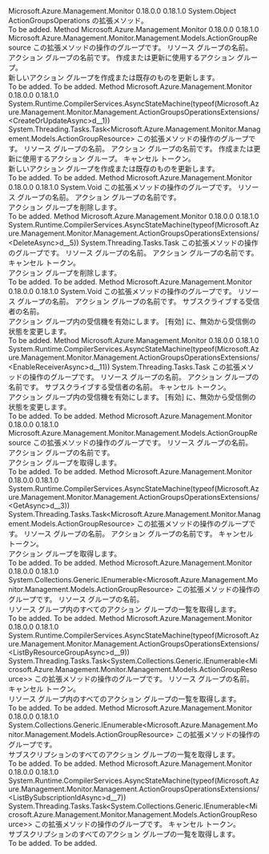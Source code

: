 <Type Name="ActionGroupsOperationsExtensions" FullName="Microsoft.Azure.Management.Monitor.Management.ActionGroupsOperationsExtensions">
  <TypeSignature Language="C#" Value="public static class ActionGroupsOperationsExtensions" />
  <TypeSignature Language="ILAsm" Value=".class public auto ansi abstract sealed beforefieldinit ActionGroupsOperationsExtensions extends System.Object" />
  <TypeSignature Language="DocId" Value="T:Microsoft.Azure.Management.Monitor.Management.ActionGroupsOperationsExtensions" />
  <TypeSignature Language="VB.NET" Value="Public Module ActionGroupsOperationsExtensions" />
  <TypeSignature Language="F#" Value="type ActionGroupsOperationsExtensions = class" />
  <AssemblyInfo>
    <AssemblyName>Microsoft.Azure.Management.Monitor</AssemblyName>
    <AssemblyVersion>0.18.0.0</AssemblyVersion>
    <AssemblyVersion>0.18.1.0</AssemblyVersion>
  </AssemblyInfo>
  <Base>
    <BaseTypeName>System.Object</BaseTypeName>
  </Base>
  <Interfaces />
  <Docs>
    <summary>
            ActionGroupsOperations の拡張メソッド。
            </summary>
    <remarks>To be added.</remarks>
  </Docs>
  <Members>
    <Member MemberName="CreateOrUpdate">
      <MemberSignature Language="C#" Value="public static Microsoft.Azure.Management.Monitor.Management.Models.ActionGroupResource CreateOrUpdate (this Microsoft.Azure.Management.Monitor.Management.IActionGroupsOperations operations, string resourceGroupName, string actionGroupName, Microsoft.Azure.Management.Monitor.Management.Models.ActionGroupResource actionGroup);" />
      <MemberSignature Language="ILAsm" Value=".method public static hidebysig class Microsoft.Azure.Management.Monitor.Management.Models.ActionGroupResource CreateOrUpdate(class Microsoft.Azure.Management.Monitor.Management.IActionGroupsOperations operations, string resourceGroupName, string actionGroupName, class Microsoft.Azure.Management.Monitor.Management.Models.ActionGroupResource actionGroup) cil managed" />
      <MemberSignature Language="DocId" Value="M:Microsoft.Azure.Management.Monitor.Management.ActionGroupsOperationsExtensions.CreateOrUpdate(Microsoft.Azure.Management.Monitor.Management.IActionGroupsOperations,System.String,System.String,Microsoft.Azure.Management.Monitor.Management.Models.ActionGroupResource)" />
      <MemberSignature Language="VB.NET" Value="&lt;Extension()&gt;&#xA;Public Function CreateOrUpdate (operations As IActionGroupsOperations, resourceGroupName As String, actionGroupName As String, actionGroup As ActionGroupResource) As ActionGroupResource" />
      <MemberSignature Language="F#" Value="static member CreateOrUpdate : Microsoft.Azure.Management.Monitor.Management.IActionGroupsOperations * string * string * Microsoft.Azure.Management.Monitor.Management.Models.ActionGroupResource -&gt; Microsoft.Azure.Management.Monitor.Management.Models.ActionGroupResource" Usage="Microsoft.Azure.Management.Monitor.Management.ActionGroupsOperationsExtensions.CreateOrUpdate (operations, resourceGroupName, actionGroupName, actionGroup)" />
      <MemberType>Method</MemberType>
      <AssemblyInfo>
        <AssemblyName>Microsoft.Azure.Management.Monitor</AssemblyName>
        <AssemblyVersion>0.18.0.0</AssemblyVersion>
        <AssemblyVersion>0.18.1.0</AssemblyVersion>
      </AssemblyInfo>
      <ReturnValue>
        <ReturnType>Microsoft.Azure.Management.Monitor.Management.Models.ActionGroupResource</ReturnType>
      </ReturnValue>
      <Parameters>
        <Parameter Name="operations" Type="Microsoft.Azure.Management.Monitor.Management.IActionGroupsOperations" RefType="this" />
        <Parameter Name="resourceGroupName" Type="System.String" />
        <Parameter Name="actionGroupName" Type="System.String" />
        <Parameter Name="actionGroup" Type="Microsoft.Azure.Management.Monitor.Management.Models.ActionGroupResource" />
      </Parameters>
      <Docs>
        <param name="operations">
            この拡張メソッドの操作のグループです。
            </param>
        <param name="resourceGroupName">
            リソース グループの名前。
            </param>
        <param name="actionGroupName">
            アクション グループの名前です。
            </param>
        <param name="actionGroup">
            作成または更新に使用するアクション グループ。
            </param>
        <summary>
            新しいアクション グループを作成または既存のものを更新します。
            </summary>
        <returns>To be added.</returns>
        <remarks>To be added.</remarks>
      </Docs>
    </Member>
    <Member MemberName="CreateOrUpdateAsync">
      <MemberSignature Language="C#" Value="public static System.Threading.Tasks.Task&lt;Microsoft.Azure.Management.Monitor.Management.Models.ActionGroupResource&gt; CreateOrUpdateAsync (this Microsoft.Azure.Management.Monitor.Management.IActionGroupsOperations operations, string resourceGroupName, string actionGroupName, Microsoft.Azure.Management.Monitor.Management.Models.ActionGroupResource actionGroup, System.Threading.CancellationToken cancellationToken = null);" />
      <MemberSignature Language="ILAsm" Value=".method public static hidebysig class System.Threading.Tasks.Task`1&lt;class Microsoft.Azure.Management.Monitor.Management.Models.ActionGroupResource&gt; CreateOrUpdateAsync(class Microsoft.Azure.Management.Monitor.Management.IActionGroupsOperations operations, string resourceGroupName, string actionGroupName, class Microsoft.Azure.Management.Monitor.Management.Models.ActionGroupResource actionGroup, valuetype System.Threading.CancellationToken cancellationToken) cil managed" />
      <MemberSignature Language="DocId" Value="M:Microsoft.Azure.Management.Monitor.Management.ActionGroupsOperationsExtensions.CreateOrUpdateAsync(Microsoft.Azure.Management.Monitor.Management.IActionGroupsOperations,System.String,System.String,Microsoft.Azure.Management.Monitor.Management.Models.ActionGroupResource,System.Threading.CancellationToken)" />
      <MemberSignature Language="F#" Value="static member CreateOrUpdateAsync : Microsoft.Azure.Management.Monitor.Management.IActionGroupsOperations * string * string * Microsoft.Azure.Management.Monitor.Management.Models.ActionGroupResource * System.Threading.CancellationToken -&gt; System.Threading.Tasks.Task&lt;Microsoft.Azure.Management.Monitor.Management.Models.ActionGroupResource&gt;" Usage="Microsoft.Azure.Management.Monitor.Management.ActionGroupsOperationsExtensions.CreateOrUpdateAsync (operations, resourceGroupName, actionGroupName, actionGroup, cancellationToken)" />
      <MemberType>Method</MemberType>
      <AssemblyInfo>
        <AssemblyName>Microsoft.Azure.Management.Monitor</AssemblyName>
        <AssemblyVersion>0.18.0.0</AssemblyVersion>
        <AssemblyVersion>0.18.1.0</AssemblyVersion>
      </AssemblyInfo>
      <Attributes>
        <Attribute>
          <AttributeName>System.Runtime.CompilerServices.AsyncStateMachine(typeof(Microsoft.Azure.Management.Monitor.Management.ActionGroupsOperationsExtensions/&lt;CreateOrUpdateAsync&gt;d__1))</AttributeName>
        </Attribute>
      </Attributes>
      <ReturnValue>
        <ReturnType>System.Threading.Tasks.Task&lt;Microsoft.Azure.Management.Monitor.Management.Models.ActionGroupResource&gt;</ReturnType>
      </ReturnValue>
      <Parameters>
        <Parameter Name="operations" Type="Microsoft.Azure.Management.Monitor.Management.IActionGroupsOperations" RefType="this" />
        <Parameter Name="resourceGroupName" Type="System.String" />
        <Parameter Name="actionGroupName" Type="System.String" />
        <Parameter Name="actionGroup" Type="Microsoft.Azure.Management.Monitor.Management.Models.ActionGroupResource" />
        <Parameter Name="cancellationToken" Type="System.Threading.CancellationToken" />
      </Parameters>
      <Docs>
        <param name="operations">
            この拡張メソッドの操作のグループです。
            </param>
        <param name="resourceGroupName">
            リソース グループの名前。
            </param>
        <param name="actionGroupName">
            アクション グループの名前です。
            </param>
        <param name="actionGroup">
            作成または更新に使用するアクション グループ。
            </param>
        <param name="cancellationToken">
            キャンセル トークン。
            </param>
        <summary>
            新しいアクション グループを作成または既存のものを更新します。
            </summary>
        <returns>To be added.</returns>
        <remarks>To be added.</remarks>
      </Docs>
    </Member>
    <Member MemberName="Delete">
      <MemberSignature Language="C#" Value="public static void Delete (this Microsoft.Azure.Management.Monitor.Management.IActionGroupsOperations operations, string resourceGroupName, string actionGroupName);" />
      <MemberSignature Language="ILAsm" Value=".method public static hidebysig void Delete(class Microsoft.Azure.Management.Monitor.Management.IActionGroupsOperations operations, string resourceGroupName, string actionGroupName) cil managed" />
      <MemberSignature Language="DocId" Value="M:Microsoft.Azure.Management.Monitor.Management.ActionGroupsOperationsExtensions.Delete(Microsoft.Azure.Management.Monitor.Management.IActionGroupsOperations,System.String,System.String)" />
      <MemberSignature Language="VB.NET" Value="&lt;Extension()&gt;&#xA;Public Sub Delete (operations As IActionGroupsOperations, resourceGroupName As String, actionGroupName As String)" />
      <MemberSignature Language="F#" Value="static member Delete : Microsoft.Azure.Management.Monitor.Management.IActionGroupsOperations * string * string -&gt; unit" Usage="Microsoft.Azure.Management.Monitor.Management.ActionGroupsOperationsExtensions.Delete (operations, resourceGroupName, actionGroupName)" />
      <MemberType>Method</MemberType>
      <AssemblyInfo>
        <AssemblyName>Microsoft.Azure.Management.Monitor</AssemblyName>
        <AssemblyVersion>0.18.0.0</AssemblyVersion>
        <AssemblyVersion>0.18.1.0</AssemblyVersion>
      </AssemblyInfo>
      <ReturnValue>
        <ReturnType>System.Void</ReturnType>
      </ReturnValue>
      <Parameters>
        <Parameter Name="operations" Type="Microsoft.Azure.Management.Monitor.Management.IActionGroupsOperations" RefType="this" />
        <Parameter Name="resourceGroupName" Type="System.String" />
        <Parameter Name="actionGroupName" Type="System.String" />
      </Parameters>
      <Docs>
        <param name="operations">
            この拡張メソッドの操作のグループです。
            </param>
        <param name="resourceGroupName">
            リソース グループの名前。
            </param>
        <param name="actionGroupName">
            アクション グループの名前です。
            </param>
        <summary>
            アクション グループを削除します。
            </summary>
        <remarks>To be added.</remarks>
      </Docs>
    </Member>
    <Member MemberName="DeleteAsync">
      <MemberSignature Language="C#" Value="public static System.Threading.Tasks.Task DeleteAsync (this Microsoft.Azure.Management.Monitor.Management.IActionGroupsOperations operations, string resourceGroupName, string actionGroupName, System.Threading.CancellationToken cancellationToken = null);" />
      <MemberSignature Language="ILAsm" Value=".method public static hidebysig class System.Threading.Tasks.Task DeleteAsync(class Microsoft.Azure.Management.Monitor.Management.IActionGroupsOperations operations, string resourceGroupName, string actionGroupName, valuetype System.Threading.CancellationToken cancellationToken) cil managed" />
      <MemberSignature Language="DocId" Value="M:Microsoft.Azure.Management.Monitor.Management.ActionGroupsOperationsExtensions.DeleteAsync(Microsoft.Azure.Management.Monitor.Management.IActionGroupsOperations,System.String,System.String,System.Threading.CancellationToken)" />
      <MemberSignature Language="F#" Value="static member DeleteAsync : Microsoft.Azure.Management.Monitor.Management.IActionGroupsOperations * string * string * System.Threading.CancellationToken -&gt; System.Threading.Tasks.Task" Usage="Microsoft.Azure.Management.Monitor.Management.ActionGroupsOperationsExtensions.DeleteAsync (operations, resourceGroupName, actionGroupName, cancellationToken)" />
      <MemberType>Method</MemberType>
      <AssemblyInfo>
        <AssemblyName>Microsoft.Azure.Management.Monitor</AssemblyName>
        <AssemblyVersion>0.18.0.0</AssemblyVersion>
        <AssemblyVersion>0.18.1.0</AssemblyVersion>
      </AssemblyInfo>
      <Attributes>
        <Attribute>
          <AttributeName>System.Runtime.CompilerServices.AsyncStateMachine(typeof(Microsoft.Azure.Management.Monitor.Management.ActionGroupsOperationsExtensions/&lt;DeleteAsync&gt;d__5))</AttributeName>
        </Attribute>
      </Attributes>
      <ReturnValue>
        <ReturnType>System.Threading.Tasks.Task</ReturnType>
      </ReturnValue>
      <Parameters>
        <Parameter Name="operations" Type="Microsoft.Azure.Management.Monitor.Management.IActionGroupsOperations" RefType="this" />
        <Parameter Name="resourceGroupName" Type="System.String" />
        <Parameter Name="actionGroupName" Type="System.String" />
        <Parameter Name="cancellationToken" Type="System.Threading.CancellationToken" />
      </Parameters>
      <Docs>
        <param name="operations">
            この拡張メソッドの操作のグループです。
            </param>
        <param name="resourceGroupName">
            リソース グループの名前。
            </param>
        <param name="actionGroupName">
            アクション グループの名前です。
            </param>
        <param name="cancellationToken">
            キャンセル トークン。
            </param>
        <summary>
            アクション グループを削除します。
            </summary>
        <returns>To be added.</returns>
        <remarks>To be added.</remarks>
      </Docs>
    </Member>
    <Member MemberName="EnableReceiver">
      <MemberSignature Language="C#" Value="public static void EnableReceiver (this Microsoft.Azure.Management.Monitor.Management.IActionGroupsOperations operations, string resourceGroupName, string actionGroupName, string receiverName);" />
      <MemberSignature Language="ILAsm" Value=".method public static hidebysig void EnableReceiver(class Microsoft.Azure.Management.Monitor.Management.IActionGroupsOperations operations, string resourceGroupName, string actionGroupName, string receiverName) cil managed" />
      <MemberSignature Language="DocId" Value="M:Microsoft.Azure.Management.Monitor.Management.ActionGroupsOperationsExtensions.EnableReceiver(Microsoft.Azure.Management.Monitor.Management.IActionGroupsOperations,System.String,System.String,System.String)" />
      <MemberSignature Language="VB.NET" Value="&lt;Extension()&gt;&#xA;Public Sub EnableReceiver (operations As IActionGroupsOperations, resourceGroupName As String, actionGroupName As String, receiverName As String)" />
      <MemberSignature Language="F#" Value="static member EnableReceiver : Microsoft.Azure.Management.Monitor.Management.IActionGroupsOperations * string * string * string -&gt; unit" Usage="Microsoft.Azure.Management.Monitor.Management.ActionGroupsOperationsExtensions.EnableReceiver (operations, resourceGroupName, actionGroupName, receiverName)" />
      <MemberType>Method</MemberType>
      <AssemblyInfo>
        <AssemblyName>Microsoft.Azure.Management.Monitor</AssemblyName>
        <AssemblyVersion>0.18.0.0</AssemblyVersion>
        <AssemblyVersion>0.18.1.0</AssemblyVersion>
      </AssemblyInfo>
      <ReturnValue>
        <ReturnType>System.Void</ReturnType>
      </ReturnValue>
      <Parameters>
        <Parameter Name="operations" Type="Microsoft.Azure.Management.Monitor.Management.IActionGroupsOperations" RefType="this" />
        <Parameter Name="resourceGroupName" Type="System.String" />
        <Parameter Name="actionGroupName" Type="System.String" />
        <Parameter Name="receiverName" Type="System.String" />
      </Parameters>
      <Docs>
        <param name="operations">
            この拡張メソッドの操作のグループです。
            </param>
        <param name="resourceGroupName">
            リソース グループの名前。
            </param>
        <param name="actionGroupName">
            アクション グループの名前です。
            </param>
        <param name="receiverName">
            サブスクライブする受信者の名前。
            </param>
        <summary>
            アクション グループ内の受信機を有効にします。 [有効] に、無効から受信側の状態を変更します。
            </summary>
        <remarks>To be added.</remarks>
      </Docs>
    </Member>
    <Member MemberName="EnableReceiverAsync">
      <MemberSignature Language="C#" Value="public static System.Threading.Tasks.Task EnableReceiverAsync (this Microsoft.Azure.Management.Monitor.Management.IActionGroupsOperations operations, string resourceGroupName, string actionGroupName, string receiverName, System.Threading.CancellationToken cancellationToken = null);" />
      <MemberSignature Language="ILAsm" Value=".method public static hidebysig class System.Threading.Tasks.Task EnableReceiverAsync(class Microsoft.Azure.Management.Monitor.Management.IActionGroupsOperations operations, string resourceGroupName, string actionGroupName, string receiverName, valuetype System.Threading.CancellationToken cancellationToken) cil managed" />
      <MemberSignature Language="DocId" Value="M:Microsoft.Azure.Management.Monitor.Management.ActionGroupsOperationsExtensions.EnableReceiverAsync(Microsoft.Azure.Management.Monitor.Management.IActionGroupsOperations,System.String,System.String,System.String,System.Threading.CancellationToken)" />
      <MemberSignature Language="F#" Value="static member EnableReceiverAsync : Microsoft.Azure.Management.Monitor.Management.IActionGroupsOperations * string * string * string * System.Threading.CancellationToken -&gt; System.Threading.Tasks.Task" Usage="Microsoft.Azure.Management.Monitor.Management.ActionGroupsOperationsExtensions.EnableReceiverAsync (operations, resourceGroupName, actionGroupName, receiverName, cancellationToken)" />
      <MemberType>Method</MemberType>
      <AssemblyInfo>
        <AssemblyName>Microsoft.Azure.Management.Monitor</AssemblyName>
        <AssemblyVersion>0.18.0.0</AssemblyVersion>
        <AssemblyVersion>0.18.1.0</AssemblyVersion>
      </AssemblyInfo>
      <Attributes>
        <Attribute>
          <AttributeName>System.Runtime.CompilerServices.AsyncStateMachine(typeof(Microsoft.Azure.Management.Monitor.Management.ActionGroupsOperationsExtensions/&lt;EnableReceiverAsync&gt;d__11))</AttributeName>
        </Attribute>
      </Attributes>
      <ReturnValue>
        <ReturnType>System.Threading.Tasks.Task</ReturnType>
      </ReturnValue>
      <Parameters>
        <Parameter Name="operations" Type="Microsoft.Azure.Management.Monitor.Management.IActionGroupsOperations" RefType="this" />
        <Parameter Name="resourceGroupName" Type="System.String" />
        <Parameter Name="actionGroupName" Type="System.String" />
        <Parameter Name="receiverName" Type="System.String" />
        <Parameter Name="cancellationToken" Type="System.Threading.CancellationToken" />
      </Parameters>
      <Docs>
        <param name="operations">
            この拡張メソッドの操作のグループです。
            </param>
        <param name="resourceGroupName">
            リソース グループの名前。
            </param>
        <param name="actionGroupName">
            アクション グループの名前です。
            </param>
        <param name="receiverName">
            サブスクライブする受信者の名前。
            </param>
        <param name="cancellationToken">
            キャンセル トークン。
            </param>
        <summary>
            アクション グループ内の受信機を有効にします。 [有効] に、無効から受信側の状態を変更します。
            </summary>
        <returns>To be added.</returns>
        <remarks>To be added.</remarks>
      </Docs>
    </Member>
    <Member MemberName="Get">
      <MemberSignature Language="C#" Value="public static Microsoft.Azure.Management.Monitor.Management.Models.ActionGroupResource Get (this Microsoft.Azure.Management.Monitor.Management.IActionGroupsOperations operations, string resourceGroupName, string actionGroupName);" />
      <MemberSignature Language="ILAsm" Value=".method public static hidebysig class Microsoft.Azure.Management.Monitor.Management.Models.ActionGroupResource Get(class Microsoft.Azure.Management.Monitor.Management.IActionGroupsOperations operations, string resourceGroupName, string actionGroupName) cil managed" />
      <MemberSignature Language="DocId" Value="M:Microsoft.Azure.Management.Monitor.Management.ActionGroupsOperationsExtensions.Get(Microsoft.Azure.Management.Monitor.Management.IActionGroupsOperations,System.String,System.String)" />
      <MemberSignature Language="VB.NET" Value="&lt;Extension()&gt;&#xA;Public Function Get (operations As IActionGroupsOperations, resourceGroupName As String, actionGroupName As String) As ActionGroupResource" />
      <MemberSignature Language="F#" Value="static member Get : Microsoft.Azure.Management.Monitor.Management.IActionGroupsOperations * string * string -&gt; Microsoft.Azure.Management.Monitor.Management.Models.ActionGroupResource" Usage="Microsoft.Azure.Management.Monitor.Management.ActionGroupsOperationsExtensions.Get (operations, resourceGroupName, actionGroupName)" />
      <MemberType>Method</MemberType>
      <AssemblyInfo>
        <AssemblyName>Microsoft.Azure.Management.Monitor</AssemblyName>
        <AssemblyVersion>0.18.0.0</AssemblyVersion>
        <AssemblyVersion>0.18.1.0</AssemblyVersion>
      </AssemblyInfo>
      <ReturnValue>
        <ReturnType>Microsoft.Azure.Management.Monitor.Management.Models.ActionGroupResource</ReturnType>
      </ReturnValue>
      <Parameters>
        <Parameter Name="operations" Type="Microsoft.Azure.Management.Monitor.Management.IActionGroupsOperations" RefType="this" />
        <Parameter Name="resourceGroupName" Type="System.String" />
        <Parameter Name="actionGroupName" Type="System.String" />
      </Parameters>
      <Docs>
        <param name="operations">
            この拡張メソッドの操作のグループです。
            </param>
        <param name="resourceGroupName">
            リソース グループの名前。
            </param>
        <param name="actionGroupName">
            アクション グループの名前です。
            </param>
        <summary>
            アクション グループを取得します。
            </summary>
        <returns>To be added.</returns>
        <remarks>To be added.</remarks>
      </Docs>
    </Member>
    <Member MemberName="GetAsync">
      <MemberSignature Language="C#" Value="public static System.Threading.Tasks.Task&lt;Microsoft.Azure.Management.Monitor.Management.Models.ActionGroupResource&gt; GetAsync (this Microsoft.Azure.Management.Monitor.Management.IActionGroupsOperations operations, string resourceGroupName, string actionGroupName, System.Threading.CancellationToken cancellationToken = null);" />
      <MemberSignature Language="ILAsm" Value=".method public static hidebysig class System.Threading.Tasks.Task`1&lt;class Microsoft.Azure.Management.Monitor.Management.Models.ActionGroupResource&gt; GetAsync(class Microsoft.Azure.Management.Monitor.Management.IActionGroupsOperations operations, string resourceGroupName, string actionGroupName, valuetype System.Threading.CancellationToken cancellationToken) cil managed" />
      <MemberSignature Language="DocId" Value="M:Microsoft.Azure.Management.Monitor.Management.ActionGroupsOperationsExtensions.GetAsync(Microsoft.Azure.Management.Monitor.Management.IActionGroupsOperations,System.String,System.String,System.Threading.CancellationToken)" />
      <MemberSignature Language="F#" Value="static member GetAsync : Microsoft.Azure.Management.Monitor.Management.IActionGroupsOperations * string * string * System.Threading.CancellationToken -&gt; System.Threading.Tasks.Task&lt;Microsoft.Azure.Management.Monitor.Management.Models.ActionGroupResource&gt;" Usage="Microsoft.Azure.Management.Monitor.Management.ActionGroupsOperationsExtensions.GetAsync (operations, resourceGroupName, actionGroupName, cancellationToken)" />
      <MemberType>Method</MemberType>
      <AssemblyInfo>
        <AssemblyName>Microsoft.Azure.Management.Monitor</AssemblyName>
        <AssemblyVersion>0.18.0.0</AssemblyVersion>
        <AssemblyVersion>0.18.1.0</AssemblyVersion>
      </AssemblyInfo>
      <Attributes>
        <Attribute>
          <AttributeName>System.Runtime.CompilerServices.AsyncStateMachine(typeof(Microsoft.Azure.Management.Monitor.Management.ActionGroupsOperationsExtensions/&lt;GetAsync&gt;d__3))</AttributeName>
        </Attribute>
      </Attributes>
      <ReturnValue>
        <ReturnType>System.Threading.Tasks.Task&lt;Microsoft.Azure.Management.Monitor.Management.Models.ActionGroupResource&gt;</ReturnType>
      </ReturnValue>
      <Parameters>
        <Parameter Name="operations" Type="Microsoft.Azure.Management.Monitor.Management.IActionGroupsOperations" RefType="this" />
        <Parameter Name="resourceGroupName" Type="System.String" />
        <Parameter Name="actionGroupName" Type="System.String" />
        <Parameter Name="cancellationToken" Type="System.Threading.CancellationToken" />
      </Parameters>
      <Docs>
        <param name="operations">
            この拡張メソッドの操作のグループです。
            </param>
        <param name="resourceGroupName">
            リソース グループの名前。
            </param>
        <param name="actionGroupName">
            アクション グループの名前です。
            </param>
        <param name="cancellationToken">
            キャンセル トークン。
            </param>
        <summary>
            アクション グループを取得します。
            </summary>
        <returns>To be added.</returns>
        <remarks>To be added.</remarks>
      </Docs>
    </Member>
    <Member MemberName="ListByResourceGroup">
      <MemberSignature Language="C#" Value="public static System.Collections.Generic.IEnumerable&lt;Microsoft.Azure.Management.Monitor.Management.Models.ActionGroupResource&gt; ListByResourceGroup (this Microsoft.Azure.Management.Monitor.Management.IActionGroupsOperations operations, string resourceGroupName);" />
      <MemberSignature Language="ILAsm" Value=".method public static hidebysig class System.Collections.Generic.IEnumerable`1&lt;class Microsoft.Azure.Management.Monitor.Management.Models.ActionGroupResource&gt; ListByResourceGroup(class Microsoft.Azure.Management.Monitor.Management.IActionGroupsOperations operations, string resourceGroupName) cil managed" />
      <MemberSignature Language="DocId" Value="M:Microsoft.Azure.Management.Monitor.Management.ActionGroupsOperationsExtensions.ListByResourceGroup(Microsoft.Azure.Management.Monitor.Management.IActionGroupsOperations,System.String)" />
      <MemberSignature Language="VB.NET" Value="&lt;Extension()&gt;&#xA;Public Function ListByResourceGroup (operations As IActionGroupsOperations, resourceGroupName As String) As IEnumerable(Of ActionGroupResource)" />
      <MemberSignature Language="F#" Value="static member ListByResourceGroup : Microsoft.Azure.Management.Monitor.Management.IActionGroupsOperations * string -&gt; seq&lt;Microsoft.Azure.Management.Monitor.Management.Models.ActionGroupResource&gt;" Usage="Microsoft.Azure.Management.Monitor.Management.ActionGroupsOperationsExtensions.ListByResourceGroup (operations, resourceGroupName)" />
      <MemberType>Method</MemberType>
      <AssemblyInfo>
        <AssemblyName>Microsoft.Azure.Management.Monitor</AssemblyName>
        <AssemblyVersion>0.18.0.0</AssemblyVersion>
        <AssemblyVersion>0.18.1.0</AssemblyVersion>
      </AssemblyInfo>
      <ReturnValue>
        <ReturnType>System.Collections.Generic.IEnumerable&lt;Microsoft.Azure.Management.Monitor.Management.Models.ActionGroupResource&gt;</ReturnType>
      </ReturnValue>
      <Parameters>
        <Parameter Name="operations" Type="Microsoft.Azure.Management.Monitor.Management.IActionGroupsOperations" RefType="this" />
        <Parameter Name="resourceGroupName" Type="System.String" />
      </Parameters>
      <Docs>
        <param name="operations">
            この拡張メソッドの操作のグループです。
            </param>
        <param name="resourceGroupName">
            リソース グループの名前。
            </param>
        <summary>
            リソース グループ内のすべてのアクション グループの一覧を取得します。
            </summary>
        <returns>To be added.</returns>
        <remarks>To be added.</remarks>
      </Docs>
    </Member>
    <Member MemberName="ListByResourceGroupAsync">
      <MemberSignature Language="C#" Value="public static System.Threading.Tasks.Task&lt;System.Collections.Generic.IEnumerable&lt;Microsoft.Azure.Management.Monitor.Management.Models.ActionGroupResource&gt;&gt; ListByResourceGroupAsync (this Microsoft.Azure.Management.Monitor.Management.IActionGroupsOperations operations, string resourceGroupName, System.Threading.CancellationToken cancellationToken = null);" />
      <MemberSignature Language="ILAsm" Value=".method public static hidebysig class System.Threading.Tasks.Task`1&lt;class System.Collections.Generic.IEnumerable`1&lt;class Microsoft.Azure.Management.Monitor.Management.Models.ActionGroupResource&gt;&gt; ListByResourceGroupAsync(class Microsoft.Azure.Management.Monitor.Management.IActionGroupsOperations operations, string resourceGroupName, valuetype System.Threading.CancellationToken cancellationToken) cil managed" />
      <MemberSignature Language="DocId" Value="M:Microsoft.Azure.Management.Monitor.Management.ActionGroupsOperationsExtensions.ListByResourceGroupAsync(Microsoft.Azure.Management.Monitor.Management.IActionGroupsOperations,System.String,System.Threading.CancellationToken)" />
      <MemberSignature Language="F#" Value="static member ListByResourceGroupAsync : Microsoft.Azure.Management.Monitor.Management.IActionGroupsOperations * string * System.Threading.CancellationToken -&gt; System.Threading.Tasks.Task&lt;seq&lt;Microsoft.Azure.Management.Monitor.Management.Models.ActionGroupResource&gt;&gt;" Usage="Microsoft.Azure.Management.Monitor.Management.ActionGroupsOperationsExtensions.ListByResourceGroupAsync (operations, resourceGroupName, cancellationToken)" />
      <MemberType>Method</MemberType>
      <AssemblyInfo>
        <AssemblyName>Microsoft.Azure.Management.Monitor</AssemblyName>
        <AssemblyVersion>0.18.0.0</AssemblyVersion>
        <AssemblyVersion>0.18.1.0</AssemblyVersion>
      </AssemblyInfo>
      <Attributes>
        <Attribute>
          <AttributeName>System.Runtime.CompilerServices.AsyncStateMachine(typeof(Microsoft.Azure.Management.Monitor.Management.ActionGroupsOperationsExtensions/&lt;ListByResourceGroupAsync&gt;d__9))</AttributeName>
        </Attribute>
      </Attributes>
      <ReturnValue>
        <ReturnType>System.Threading.Tasks.Task&lt;System.Collections.Generic.IEnumerable&lt;Microsoft.Azure.Management.Monitor.Management.Models.ActionGroupResource&gt;&gt;</ReturnType>
      </ReturnValue>
      <Parameters>
        <Parameter Name="operations" Type="Microsoft.Azure.Management.Monitor.Management.IActionGroupsOperations" RefType="this" />
        <Parameter Name="resourceGroupName" Type="System.String" />
        <Parameter Name="cancellationToken" Type="System.Threading.CancellationToken" />
      </Parameters>
      <Docs>
        <param name="operations">
            この拡張メソッドの操作のグループです。
            </param>
        <param name="resourceGroupName">
            リソース グループの名前。
            </param>
        <param name="cancellationToken">
            キャンセル トークン。
            </param>
        <summary>
            リソース グループ内のすべてのアクション グループの一覧を取得します。
            </summary>
        <returns>To be added.</returns>
        <remarks>To be added.</remarks>
      </Docs>
    </Member>
    <Member MemberName="ListBySubscriptionId">
      <MemberSignature Language="C#" Value="public static System.Collections.Generic.IEnumerable&lt;Microsoft.Azure.Management.Monitor.Management.Models.ActionGroupResource&gt; ListBySubscriptionId (this Microsoft.Azure.Management.Monitor.Management.IActionGroupsOperations operations);" />
      <MemberSignature Language="ILAsm" Value=".method public static hidebysig class System.Collections.Generic.IEnumerable`1&lt;class Microsoft.Azure.Management.Monitor.Management.Models.ActionGroupResource&gt; ListBySubscriptionId(class Microsoft.Azure.Management.Monitor.Management.IActionGroupsOperations operations) cil managed" />
      <MemberSignature Language="DocId" Value="M:Microsoft.Azure.Management.Monitor.Management.ActionGroupsOperationsExtensions.ListBySubscriptionId(Microsoft.Azure.Management.Monitor.Management.IActionGroupsOperations)" />
      <MemberSignature Language="VB.NET" Value="&lt;Extension()&gt;&#xA;Public Function ListBySubscriptionId (operations As IActionGroupsOperations) As IEnumerable(Of ActionGroupResource)" />
      <MemberSignature Language="F#" Value="static member ListBySubscriptionId : Microsoft.Azure.Management.Monitor.Management.IActionGroupsOperations -&gt; seq&lt;Microsoft.Azure.Management.Monitor.Management.Models.ActionGroupResource&gt;" Usage="Microsoft.Azure.Management.Monitor.Management.ActionGroupsOperationsExtensions.ListBySubscriptionId operations" />
      <MemberType>Method</MemberType>
      <AssemblyInfo>
        <AssemblyName>Microsoft.Azure.Management.Monitor</AssemblyName>
        <AssemblyVersion>0.18.0.0</AssemblyVersion>
        <AssemblyVersion>0.18.1.0</AssemblyVersion>
      </AssemblyInfo>
      <ReturnValue>
        <ReturnType>System.Collections.Generic.IEnumerable&lt;Microsoft.Azure.Management.Monitor.Management.Models.ActionGroupResource&gt;</ReturnType>
      </ReturnValue>
      <Parameters>
        <Parameter Name="operations" Type="Microsoft.Azure.Management.Monitor.Management.IActionGroupsOperations" RefType="this" />
      </Parameters>
      <Docs>
        <param name="operations">
            この拡張メソッドの操作のグループです。
            </param>
        <summary>
            サブスクリプションのすべてのアクション グループの一覧を取得します。
            </summary>
        <returns>To be added.</returns>
        <remarks>To be added.</remarks>
      </Docs>
    </Member>
    <Member MemberName="ListBySubscriptionIdAsync">
      <MemberSignature Language="C#" Value="public static System.Threading.Tasks.Task&lt;System.Collections.Generic.IEnumerable&lt;Microsoft.Azure.Management.Monitor.Management.Models.ActionGroupResource&gt;&gt; ListBySubscriptionIdAsync (this Microsoft.Azure.Management.Monitor.Management.IActionGroupsOperations operations, System.Threading.CancellationToken cancellationToken = null);" />
      <MemberSignature Language="ILAsm" Value=".method public static hidebysig class System.Threading.Tasks.Task`1&lt;class System.Collections.Generic.IEnumerable`1&lt;class Microsoft.Azure.Management.Monitor.Management.Models.ActionGroupResource&gt;&gt; ListBySubscriptionIdAsync(class Microsoft.Azure.Management.Monitor.Management.IActionGroupsOperations operations, valuetype System.Threading.CancellationToken cancellationToken) cil managed" />
      <MemberSignature Language="DocId" Value="M:Microsoft.Azure.Management.Monitor.Management.ActionGroupsOperationsExtensions.ListBySubscriptionIdAsync(Microsoft.Azure.Management.Monitor.Management.IActionGroupsOperations,System.Threading.CancellationToken)" />
      <MemberSignature Language="F#" Value="static member ListBySubscriptionIdAsync : Microsoft.Azure.Management.Monitor.Management.IActionGroupsOperations * System.Threading.CancellationToken -&gt; System.Threading.Tasks.Task&lt;seq&lt;Microsoft.Azure.Management.Monitor.Management.Models.ActionGroupResource&gt;&gt;" Usage="Microsoft.Azure.Management.Monitor.Management.ActionGroupsOperationsExtensions.ListBySubscriptionIdAsync (operations, cancellationToken)" />
      <MemberType>Method</MemberType>
      <AssemblyInfo>
        <AssemblyName>Microsoft.Azure.Management.Monitor</AssemblyName>
        <AssemblyVersion>0.18.0.0</AssemblyVersion>
        <AssemblyVersion>0.18.1.0</AssemblyVersion>
      </AssemblyInfo>
      <Attributes>
        <Attribute>
          <AttributeName>System.Runtime.CompilerServices.AsyncStateMachine(typeof(Microsoft.Azure.Management.Monitor.Management.ActionGroupsOperationsExtensions/&lt;ListBySubscriptionIdAsync&gt;d__7))</AttributeName>
        </Attribute>
      </Attributes>
      <ReturnValue>
        <ReturnType>System.Threading.Tasks.Task&lt;System.Collections.Generic.IEnumerable&lt;Microsoft.Azure.Management.Monitor.Management.Models.ActionGroupResource&gt;&gt;</ReturnType>
      </ReturnValue>
      <Parameters>
        <Parameter Name="operations" Type="Microsoft.Azure.Management.Monitor.Management.IActionGroupsOperations" RefType="this" />
        <Parameter Name="cancellationToken" Type="System.Threading.CancellationToken" />
      </Parameters>
      <Docs>
        <param name="operations">
            この拡張メソッドの操作のグループです。
            </param>
        <param name="cancellationToken">
            キャンセル トークン。
            </param>
        <summary>
            サブスクリプションのすべてのアクション グループの一覧を取得します。
            </summary>
        <returns>To be added.</returns>
        <remarks>To be added.</remarks>
      </Docs>
    </Member>
  </Members>
</Type>